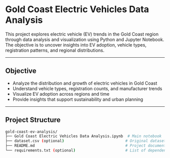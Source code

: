 # Gold Coast Electric Vehicles Data Analysis

This project explores electric vehicle (EV) trends in the Gold Coast region through data analysis and visualization using Python and Jupyter Notebook. The objective is to uncover insights into EV adoption, vehicle types, registration patterns, and regional distributions.

---

## Objective

- Analyze the distribution and growth of electric vehicles in Gold Coast
- Understand vehicle types, registration counts, and manufacturer trends
- Visualize EV adoption across regions and time
- Provide insights that support sustainability and urban planning

---

## Project Structure

```bash
gold-coast-ev-analysis/
├── Gold Coast Electric Vehicles Data Analysis.ipynb  # Main notebook
├── dataset.csv (optional)                           # Original dataset if included
├── README.md                                        # Project documentation
└── requirements.txt (optional)                      # List of dependencies
